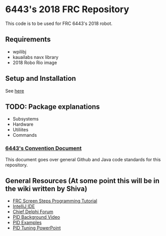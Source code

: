 # 6443's 2018 FRC Repository #
This code is to be used for FRC 6443's 2018 robot.
## Requirements ##
* wpilibj 
* kauailabs navx library
* 2018 Robo Rio image
## Setup and Installation ##
See [here](https://github.com/LibertyRobotics/FRC_2018/wiki/Setting-up-the-Programming-Environment)
## TODO: Package explanations ##
* Subsystems 
* Hardware
* Utiliites 
* Commands

### [6443's Convention Document](https://github.com/LibertyRobotics/FRC_2018/wiki/Conventions)
This document goes over general Github and Java code standards for this repository.
## General Resources (At some point this will be in the wiki written by Shiva)
* [FRC Screen Steps Programming Tutorial](https://wpilib.screenstepslive.com/s/currentCS/m/java)
* [IntelliJ IDE](https://www.jetbrains.com/idea/)
* [Chief Delphi Forum](https://www.chiefdelphi.com/forums/portal.php)
* [PID Background Video](https://www.youtube.com/watch?v=UR0hOmjaHp0)
* [PID Examples](https://www.youtube.com/watch?annotation_id=annotation_891845&feature=iv&src_vid=UR0hOmjaHp0&v=XfAt6hNV8XM)
* [PID Tuning PowerPoint](http://www.simbotics.org/files/pdf/programming-pid.pdf)

